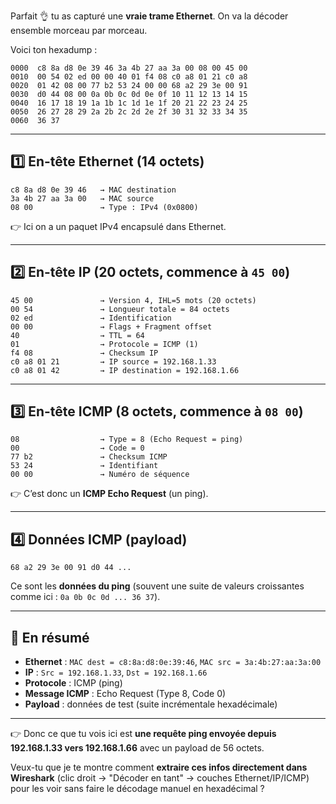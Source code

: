 Parfait 👌 tu as capturé une **vraie trame Ethernet**. On va la décoder ensemble morceau par morceau.

Voici ton hexadump :

```
0000  c8 8a d8 0e 39 46 3a 4b 27 aa 3a 00 08 00 45 00
0010  00 54 02 ed 00 00 40 01 f4 08 c0 a8 01 21 c0 a8
0020  01 42 08 00 77 b2 53 24 00 00 68 a2 29 3e 00 91
0030  d0 44 08 00 0a 0b 0c 0d 0e 0f 10 11 12 13 14 15
0040  16 17 18 19 1a 1b 1c 1d 1e 1f 20 21 22 23 24 25
0050  26 27 28 29 2a 2b 2c 2d 2e 2f 30 31 32 33 34 35
0060  36 37
```

---

## 1️⃣ **En-tête Ethernet** (14 octets)

```
c8 8a d8 0e 39 46   → MAC destination
3a 4b 27 aa 3a 00   → MAC source
08 00               → Type : IPv4 (0x0800)
```

👉 Ici on a un paquet IPv4 encapsulé dans Ethernet.

---

## 2️⃣ **En-tête IP** (20 octets, commence à `45 00`)

```
45 00               → Version 4, IHL=5 mots (20 octets)
00 54               → Longueur totale = 84 octets
02 ed               → Identification
00 00               → Flags + Fragment offset
40                  → TTL = 64
01                  → Protocole = ICMP (1)
f4 08               → Checksum IP
c0 a8 01 21         → IP source = 192.168.1.33
c0 a8 01 42         → IP destination = 192.168.1.66
```

---

## 3️⃣ **En-tête ICMP** (8 octets, commence à `08 00`)

```
08                  → Type = 8 (Echo Request = ping)
00                  → Code = 0
77 b2               → Checksum ICMP
53 24               → Identifiant
00 00               → Numéro de séquence
```

👉 C’est donc un **ICMP Echo Request** (un ping).

---

## 4️⃣ **Données ICMP (payload)**

```
68 a2 29 3e 00 91 d0 44 ...
```

Ce sont les **données du ping** (souvent une suite de valeurs croissantes comme ici : `0a 0b 0c 0d ... 36 37`).

---

## 🔎 En résumé

* **Ethernet** : `MAC dest = c8:8a:d8:0e:39:46`, `MAC src = 3a:4b:27:aa:3a:00`
* **IP** : `Src = 192.168.1.33`, `Dst = 192.168.1.66`
* **Protocole** : ICMP (ping)
* **Message ICMP** : Echo Request (Type 8, Code 0)
* **Payload** : données de test (suite incrémentale hexadécimale)

---

👉 Donc ce que tu vois ici est **une requête ping envoyée depuis 192.168.1.33 vers 192.168.1.66** avec un payload de 56 octets.

Veux-tu que je te montre comment **extraire ces infos directement dans Wireshark** (clic droit → "Décoder en tant" → couches Ethernet/IP/ICMP) pour les voir sans faire le décodage manuel en hexadécimal ?
